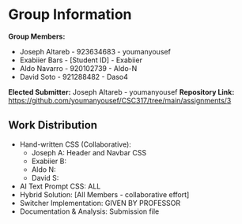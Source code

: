 # Group Information

**Group Members:**
- Joseph Altareb - 923634683 - youmanyousef
- Exabiier Bars - [Student ID] - Exabiier
- Aldo Navarro - 920102739 - Aldo-N
- David Soto - 921288482 - Daso4

**Elected Submitter:** Joseph Altareb - youmanyousef
**Repository Link:** https://github.com/youmanyousef/CSC317/tree/main/assignments/3

## Work Distribution
- Hand-written CSS (Collaborative): 
  - Joseph A: Header and Navbar CSS
  - Exabiier B:  
  - Aldo N: 
  - David S: 
- AI Text Prompt CSS: ALL
- Hybrid Solution: [All Members - collaborative effort]
- Switcher Implementation: GIVEN BY PROFESSOR 
- Documentation & Analysis: Submission file
